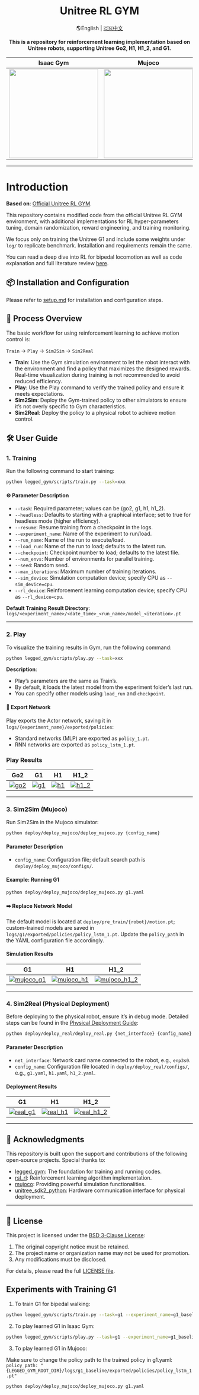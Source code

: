 <div align="center">
  <h1 align="center">Unitree RL GYM</h1>
  <p align="center">
    <span> 🌎English </span> | <a href="README_zh.md"> 🇨🇳中文 </a>
  </p>
</div>

<p align="center">
  <strong>This is a repository for reinforcement learning implementation based on Unitree robots, supporting Unitree Go2, H1, H1_2, and G1.</strong> 
</p>

<div align="center">

| <div align="center"> Isaac Gym </div> | <div align="center">  Mujoco </div> |  <div align="center"> Physical </div> |
|--- | --- | --- |
| [<img src="https://oss-global-cdn.unitree.com/static/32f06dc9dfe4452dac300dda45e86b34.GIF" width="240px">](https://oss-global-cdn.unitree.com/static/5bbc5ab1d551407080ca9d58d7bec1c8.mp4) | [<img src="https://oss-global-cdn.unitree.com/static/244cd5c4f823495fbfb67ef08f56aa33.GIF" width="240px">](https://oss-global-cdn.unitree.com/static/5aa48535ffd641e2932c0ba45c8e7854.mp4) | [<img src="https://oss-global-cdn.unitree.com/static/78c61459d3ab41448cfdb31f6a537e8b.GIF" width="240px">](https://oss-global-cdn.unitree.com/static/0818dcf7a6874b92997354d628adcacd.mp4) |

</div>

---

# Introduction

**Based on**: [Official Unitree RL GYM](https://github.com/unitreerobotics/unitree_rl_gym). 

This repository contains modified code from the official Unitree RL GYM environment, with additional implementations for RL hyper-parameters tuning, domain randomization, reward engineering, and training monitoring.

We focus only on training the Unitree G1 and include some weights under `log/` to replicate benchmark. Installation and requirements remain the same.

You can read a deep dive into RL for bipedal locomotion as well as code explanation and full literature review [here](https://husseinlezzaik.github.io/2025/05/06/bipedal/).

## 📦 Installation and Configuration

Please refer to [setup.md](/doc/setup_en.md) for installation and configuration steps.

## 🔁 Process Overview

The basic workflow for using reinforcement learning to achieve motion control is:

`Train` → `Play` → `Sim2Sim` → `Sim2Real`

- **Train**: Use the Gym simulation environment to let the robot interact with the environment and find a policy that maximizes the designed rewards. Real-time visualization during training is not recommended to avoid reduced efficiency.
- **Play**: Use the Play command to verify the trained policy and ensure it meets expectations.
- **Sim2Sim**: Deploy the Gym-trained policy to other simulators to ensure it’s not overly specific to Gym characteristics.
- **Sim2Real**: Deploy the policy to a physical robot to achieve motion control.

## 🛠️ User Guide

### 1. Training

Run the following command to start training:

```bash
python legged_gym/scripts/train.py --task=xxx
```

#### ⚙️ Parameter Description
- `--task`: Required parameter; values can be (go2, g1, h1, h1_2).
- `--headless`: Defaults to starting with a graphical interface; set to true for headless mode (higher efficiency).
- `--resume`: Resume training from a checkpoint in the logs.
- `--experiment_name`: Name of the experiment to run/load.
- `--run_name`: Name of the run to execute/load.
- `--load_run`: Name of the run to load; defaults to the latest run.
- `--checkpoint`: Checkpoint number to load; defaults to the latest file.
- `--num_envs`: Number of environments for parallel training.
- `--seed`: Random seed.
- `--max_iterations`: Maximum number of training iterations.
- `--sim_device`: Simulation computation device; specify CPU as `--sim_device=cpu`.
- `--rl_device`: Reinforcement learning computation device; specify CPU as `--rl_device=cpu`.

**Default Training Result Directory**: `logs/<experiment_name>/<date_time>_<run_name>/model_<iteration>.pt`

---

### 2. Play

To visualize the training results in Gym, run the following command:

```bash
python legged_gym/scripts/play.py --task=xxx
```

**Description**:

- Play’s parameters are the same as Train’s.
- By default, it loads the latest model from the experiment folder’s last run.
- You can specify other models using `load_run` and `checkpoint`.

#### 💾 Export Network

Play exports the Actor network, saving it in `logs/{experiment_name}/exported/policies`:
- Standard networks (MLP) are exported as `policy_1.pt`.
- RNN networks are exported as `policy_lstm_1.pt`.

### Play Results

| Go2 | G1 | H1 | H1_2 |
|--- | --- | --- | --- |
| [![go2](https://oss-global-cdn.unitree.com/static/ba006789e0af4fe3867255f507032cd7.GIF)](https://oss-global-cdn.unitree.com/static/d2e8da875473457c8d5d69c3de58b24d.mp4) | [![g1](https://oss-global-cdn.unitree.com/static/32f06dc9dfe4452dac300dda45e86b34.GIF)](https://oss-global-cdn.unitree.com/static/5bbc5ab1d551407080ca9d58d7bec1c8.mp4) | [![h1](https://oss-global-cdn.unitree.com/static/fa04e73966934efa9838e9c389f48fa2.GIF)](https://oss-global-cdn.unitree.com/static/522128f4640c4f348296d2761a33bf98.mp4) |[![h1_2](https://oss-global-cdn.unitree.com/static/83ed59ca0dab4a51906aff1f93428650.GIF)](https://oss-global-cdn.unitree.com/static/15fa46984f2343cb83342fd39f5ab7b2.mp4)|

---

### 3. Sim2Sim (Mujoco)

Run Sim2Sim in the Mujoco simulator:

```bash
python deploy/deploy_mujoco/deploy_mujoco.py {config_name}
```

#### Parameter Description
- `config_name`: Configuration file; default search path is `deploy/deploy_mujoco/configs/`.

#### Example: Running G1

```bash
python deploy/deploy_mujoco/deploy_mujoco.py g1.yaml
```

#### ➡️ Replace Network Model

The default model is located at `deploy/pre_train/{robot}/motion.pt`; custom-trained models are saved in `logs/g1/exported/policies/policy_lstm_1.pt`. Update the `policy_path` in the YAML configuration file accordingly.

#### Simulation Results

| G1 | H1 | H1_2 |
|--- | --- | --- |
| [![mujoco_g1](https://oss-global-cdn.unitree.com/static/244cd5c4f823495fbfb67ef08f56aa33.GIF)](https://oss-global-cdn.unitree.com/static/5aa48535ffd641e2932c0ba45c8e7854.mp4)  |  [![mujoco_h1](https://oss-global-cdn.unitree.com/static/7ab4e8392e794e01b975efa205ef491e.GIF)](https://oss-global-cdn.unitree.com/static/8934052becd84d08bc8c18c95849cf32.mp4)  |  [![mujoco_h1_2](https://oss-global-cdn.unitree.com/static/2905e2fe9b3340159d749d5e0bc95cc4.GIF)](https://oss-global-cdn.unitree.com/static/ee7ee85bd6d249989a905c55c7a9d305.mp4) |


---

### 4. Sim2Real (Physical Deployment)

Before deploying to the physical robot, ensure it’s in debug mode. Detailed steps can be found in the [Physical Deployment Guide](deploy/deploy_real/README.md):

```bash
python deploy/deploy_real/deploy_real.py {net_interface} {config_name}
```

#### Parameter Description
- `net_interface`: Network card name connected to the robot, e.g., `enp3s0`.
- `config_name`: Configuration file located in `deploy/deploy_real/configs/`, e.g., `g1.yaml`, `h1.yaml`, `h1_2.yaml`.

#### Deployment Results

| G1 | H1 | H1_2 |
|--- | --- | --- |
| [![real_g1](https://oss-global-cdn.unitree.com/static/78c61459d3ab41448cfdb31f6a537e8b.GIF)](https://oss-global-cdn.unitree.com/static/0818dcf7a6874b92997354d628adcacd.mp4) | [![real_h1](https://oss-global-cdn.unitree.com/static/fa07b2fd2ad64bb08e6b624d39336245.GIF)](https://oss-global-cdn.unitree.com/static/ea0084038d384e3eaa73b961f33e6210.mp4) | [![real_h1_2](https://oss-global-cdn.unitree.com/static/a88915e3523546128a79520aa3e20979.GIF)](https://oss-global-cdn.unitree.com/static/12d041a7906e489fae79d55b091a63dd.mp4) |

---

## 🎉 Acknowledgments

This repository is built upon the support and contributions of the following open-source projects. Special thanks to:

- [legged\_gym](https://github.com/leggedrobotics/legged_gym): The foundation for training and running codes.
- [rsl\_rl](https://github.com/leggedrobotics/rsl_rl.git): Reinforcement learning algorithm implementation.
- [mujoco](https://github.com/google-deepmind/mujoco.git): Providing powerful simulation functionalities.
- [unitree\_sdk2\_python](https://github.com/unitreerobotics/unitree_sdk2_python.git): Hardware communication interface for physical deployment.

---

## 🔖 License

This project is licensed under the [BSD 3-Clause License](./LICENSE):
1. The original copyright notice must be retained.
2. The project name or organization name may not be used for promotion.
3. Any modifications must be disclosed.

For details, please read the full [LICENSE file](./LICENSE).

## Experiments with Training G1

1. To train G1 for bipedal walking:

```bash
python legged_gym/scripts/train.py --task=g1 --experiment_name=g1_baseline --headless --num_envs=128 --max_iterations=10000 --seed=42
```

2. To play learned G1 in Isaac Gym:

```bash
python legged_gym/scripts/play.py --task=g1 --experiment_name=g1_baseline
```

3. To play learned G1 in Mujoco:

Make sure to change the policy path to the trained policy in g1.yaml:
`policy_path: "{LEGGED_GYM_ROOT_DIR}/logs/g1_baseline/exported/policies/policy_lstm_1.pt"`

```bash
python deploy/deploy_mujoco/deploy_mujoco.py g1.yaml
```
